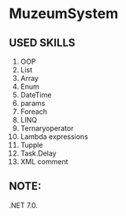 # MuzeumSystem
USED SKILLS
--------------------
1) OOP
2) List
3) Array
4) Enum
5) DateTime
6) params
7) Foreach
8) LINQ
9) Ternaryoperator
10) Lambda expressions
11) Tupple
12) Task.Delay
13) XML comment

NOTE:
-----------
.NET 7.0.

